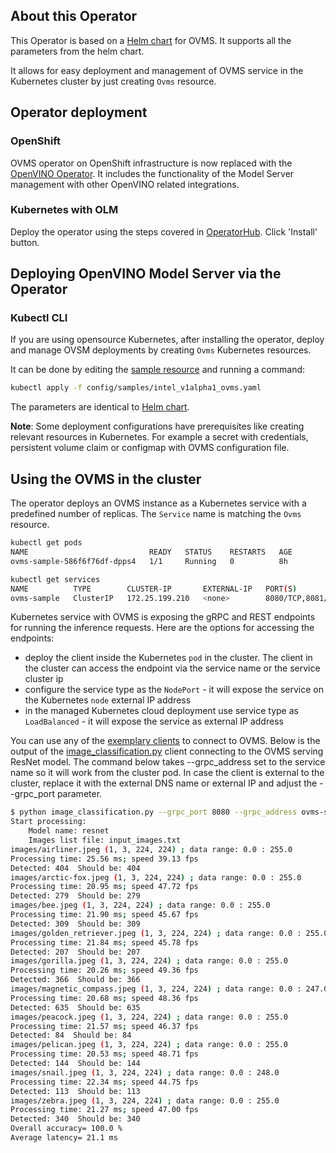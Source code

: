## About this Operator
This Operator is based on a [Helm chart](https://github.com/openvinotoolkit/model_server/tree/v2021.3/deploy) for OVMS. 
It supports all the parameters from the helm chart.

It allows for easy deployment and management of OVMS service in the Kubernetes cluster by just creating `Ovms` resource.

## Operator deployment

### OpenShift

OVMS operator on OpenShift infrastructure is now replaced with the [OpenVINO Operator](../openvino-operator-openshift).
It includes the functionality of the Model Server management with other OpenVINO related integrations.

### Kubernetes with OLM

Deploy the operator using the steps covered in [OperatorHub](https://operatorhub.io/operator/ovms-operator). Click 'Install' button.


## Deploying OpenVINO Model Server via the Operator

### Kubectl CLI

If you are using opensource Kubernetes, after installing the operator, deploy and manage OVSM deployments by creating `Ovms` Kubernetes resources.

It can be done by editing the [sample resource](config/samples/intel_v1alpha1_ovms.yaml) and running a command:

```bash
kubectl apply -f config/samples/intel_v1alpha1_ovms.yaml
```

The parameters are identical to [Helm chart](../../deploy/#helm-options-references).

<b>Note</b>: Some deployment configurations have prerequisites like creating relevant resources in Kubernetes. For example a secret with credentials,
persistent volume claim or configmap with OVMS configuration file.

## Using the OVMS in the cluster

The operator deploys an OVMS instance as a Kubernetes service with a predefined number of replicas.
The `Service` name is matching the `Ovms` resource.
```bash
kubectl get pods
NAME                           READY   STATUS    RESTARTS   AGE
ovms-sample-586f6f76df-dpps4   1/1     Running   0          8h

kubectl get services
NAME          TYPE        CLUSTER-IP       EXTERNAL-IP   PORT(S)             AGE
ovms-sample   ClusterIP   172.25.199.210   <none>        8080/TCP,8081/TCP   8h
```

Kubernetes service with OVMS is exposing the gRPC and REST endpoints for running the inference requests.
Here are the options for accessing the endpoints:
- deploy the client inside the Kubernetes `pod` in the cluster. The client in the cluster can access the endpoint via the service name or the service cluster ip
- configure the service type as the `NodePort` - it will expose the service on the Kubernetes `node` external IP address
- in the managed Kubernetes cloud deployment use service type as `LoadBalanced` - it will expose the service as external IP address
  
You can use any of the [exemplary clients](../../client/python/tensorflow-serving-api/samples) to connect to OVMS. 
Below is the output of the [image_classification.py](../../demos/image_classification/python/image_classification.py) client connecting to the OVMS serving ResNet model.
The command below takes --grpc_address set to the service name so it will work from the cluster pod.
In case the client is external to the cluster, replace it with the external DNS name or external IP  and adjust the --grpc_port parameter.

```bash
$ python image_classification.py --grpc_port 8080 --grpc_address ovms-sample --input_name 0 --output_name 1463
Start processing:
	Model name: resnet
	Images list file: input_images.txt
images/airliner.jpeg (1, 3, 224, 224) ; data range: 0.0 : 255.0
Processing time: 25.56 ms; speed 39.13 fps
Detected: 404  Should be: 404
images/arctic-fox.jpeg (1, 3, 224, 224) ; data range: 0.0 : 255.0
Processing time: 20.95 ms; speed 47.72 fps
Detected: 279  Should be: 279
images/bee.jpeg (1, 3, 224, 224) ; data range: 0.0 : 255.0
Processing time: 21.90 ms; speed 45.67 fps
Detected: 309  Should be: 309
images/golden_retriever.jpeg (1, 3, 224, 224) ; data range: 0.0 : 255.0
Processing time: 21.84 ms; speed 45.78 fps
Detected: 207  Should be: 207
images/gorilla.jpeg (1, 3, 224, 224) ; data range: 0.0 : 255.0
Processing time: 20.26 ms; speed 49.36 fps
Detected: 366  Should be: 366
images/magnetic_compass.jpeg (1, 3, 224, 224) ; data range: 0.0 : 247.0
Processing time: 20.68 ms; speed 48.36 fps
Detected: 635  Should be: 635
images/peacock.jpeg (1, 3, 224, 224) ; data range: 0.0 : 255.0
Processing time: 21.57 ms; speed 46.37 fps
Detected: 84  Should be: 84
images/pelican.jpeg (1, 3, 224, 224) ; data range: 0.0 : 255.0
Processing time: 20.53 ms; speed 48.71 fps
Detected: 144  Should be: 144
images/snail.jpeg (1, 3, 224, 224) ; data range: 0.0 : 248.0
Processing time: 22.34 ms; speed 44.75 fps
Detected: 113  Should be: 113
images/zebra.jpeg (1, 3, 224, 224) ; data range: 0.0 : 255.0
Processing time: 21.27 ms; speed 47.00 fps
Detected: 340  Should be: 340
Overall accuracy= 100.0 %
Average latency= 21.1 ms
```

